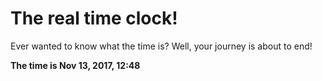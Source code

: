 # The real time clock!

Ever wanted to know what the time is? Well, your journey is about to end!

**The time is Nov 13, 2017, 12:48**